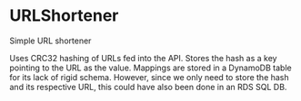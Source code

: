 # URLShortener
Simple URL shortener

Uses CRC32 hashing of URLs fed into the API.
Stores the hash as a key pointing to the URL as the value.
Mappings are stored in a DynamoDB table for its lack of rigid schema.
However, since we only need to store the hash and its respective URL, this could have also been done in an RDS SQL DB.
